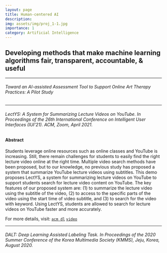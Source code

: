 ```yaml
---
layout: page
title: Human-centered AI
description:
img: assets/img/proj_1-1.jpg
importance: 1
category: Artificial Intelligence
---
```


## Developing methods that make machine learning algorithms fair, transparent, accountable, & useful

***

###### Toward an AI-assisted Assessment Tool to Support Online Art Therapy Practices: A Pilot Study

***

###### LectYS: A System for Summarizing Lecture Videos on YouTube. In Proceedings of the 26th International Conference on Intelligent User Interfaces (IUI'21). ACM, Zoom, April 2021.

#### Abstract
Students leverage online resources such as online classes and YouTube is increasing. Still, there remain challenges for students to easily find the right lecture video online at the right time. Multiple video search methods have been proposed, but to our knowledge, no previous study has proposed a system that summarize YouTube lecture videos using subtitles. This demo proposes LectYS, a system for summarizing lecture videos on YouTube to support students search for lecture video content on YouTube. The key features of our proposed system are: (1) to summarize the lecture video using the subtitle of the video, (2) to access to the specific parts of the video using the start time of video subtitle, and (3) to search for the video with keyword. Using LectYS, students are allowed to search for lecture videos on YouTube faster and more accurately.

For more details, visit: [`acm dl`](https://dl.acm.org/doi/10.1145/3397482.3450722) [`video`](https://www.youtube.com/watch?v=cB9KvMVU1CU)

***

###### DALT: Deep Learning Assisted Labeling Task. In Proceedings of the 2020 Summer Conference of the Korea Multimedia Society (KMMS), Jeju, Korea, August 2020.
